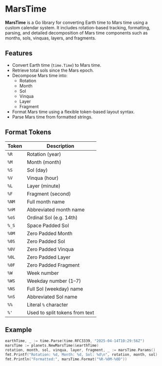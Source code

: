 # MarsTime

**MarsTime** is a Go library for converting Earth time to Mars time using a custom calendar system. It includes rotation-based tracking, formatting, parsing, and detailed decomposition of Mars time components such as months, sols, vinquas, layers, and fragments.

## Features

- Convert Earth time (`time.Time`) to Mars time.
- Retrieve total sols since the Mars epoch.
- Decompose Mars time into:
  - Rotation
  - Month
  - Sol
  - Vinqua
  - Layer
  - Fragment
- Format Mars time using a flexible token-based layout syntax.
- Parse Mars time from formatted strings.

## Format Tokens

| Token   | Description                     |
|---------|---------------------------------|
| `%R`    | Rotation (year)                 |
| `%M`    | Month (month)                   |
| `%S`    | Sol (day)                       |
| `%V`    | Vinqua (hour)                   |
| `%L`    | Layer (minute)                  |
| `%F`    | Fragment (second)               |
| `%NM`   | Full month name                 |
| `%nM`   | Abbreviated month name          |
| `%oS`   | Ordinal Sol (e.g. 14th)         |
| `%_S`   | Space Padded Sol                |
| `%0M`   | Zero Padded Month               |
| `%0S`   | Zero Padded Sol                 |
| `%0V`   | Zero Padded Vinqua              |
| `%0L`   | Zero Padded Layer               |
| `%0F`   | Zero Padded Fragment            |
| `%W`    | Week number                     |
| `%WS`   | Weekday number (1–7)            |
| `%NS`   | Full Sol (weekday) name         |
| `%nS`   | Abbreviated Sol name            |
| `%%`    | Literal `%` character           |
| `%'`    | Used to split tokens from text  |


## Example

```go
earthTime, _ := time.Parse(time.RFC3339, "2025-04-14T10:29:56Z")
marsTime := planets.NewMarsTime(&earthTime)
rotation, month, sol, vinqua, layer, fragment, _ := marsTime.Params()
fmt.Printf("Rotation: %d, Month: %d, Sol: %d\n", rotation, month, sol)
fmt.Println("Formatted:", marsTime.Format("%R-%0M-%0D"))
```
